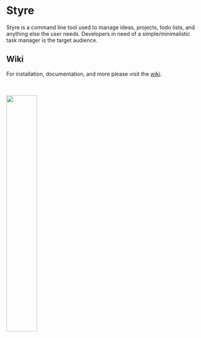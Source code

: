 # Styre 
Styre is a command line tool used to manage ideas, projects, todo lists, and anything else the user needs. Developers in need of a simple/minimalistic task manager is the target audience. 

## Wiki
For installation, documentation, and more please visit the [wiki](https://github.com/cfrankovich/styre/wiki).

<br></br>
<img src="https://i.imgur.com/WdUQMfQ.gif" width="40%" height="40%"></img>
